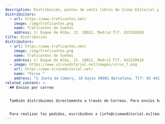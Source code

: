 ```yaml
---
description: Distribución, puntos de venta libros de Cisma Editorial y envíos por Correos.
distribuitors:
  - url: https://www.traficantes.net/
    image: /img/traficantes.png
    name: Traficantes de Sueños
    address: C/ Duque de Alba, 13. 28012, Madrid Tlf. 915320928
title: Distribución
distributors:
  - url: https://www.traficantes.net/
    image: /img/traficantes.png
    name: Traficantes de Sueños
    address: C/ Duque de Alba, 13. 28012, Madrid Tlf. 915320928
  - image: https://www.viruseditorial.net/images/virus_t.png
    url: https://www.viruseditorial.net/
    name: "Virus "
    address: "C⁄ Junta de Comerç, 18 bajos 08001 Barcelona. Tlf: 93 441 38 14"
related_content: >-
  ## Envíos por correo


  También distribuimos directamente a través de Correos. Para envíos hasta 500 gr. el **envío ordinario** cuesta **2 euros** y mediante **correo certificado** (la entrega se garantiza mediante la firma del destinatario) **4 euros**. A partir de 500 gr. el **envío ordinario** tiene un coste de **4 euros** y mediante **correo certificado 7 euros**. Los pagos se efectuarán mediante transferencia bancaria.


  Para realizar los pedidos, escribidnos a [info@cismaeditorial.es](mailto:info@cismaeditorial.es)
---
```

